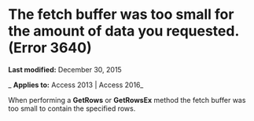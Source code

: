
# The fetch buffer was too small for the amount of data you requested. (Error 3640)

 **Last modified:** December 30, 2015

 _ **Applies to:** Access 2013 | Access 2016_

When performing a  **GetRows** or **GetRowsEx** method the fetch buffer was too small to contain the specified rows.

